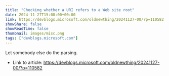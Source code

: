 ```yaml
---
title: "Checking whether a URI refers to a Web site root"
date: 2024-11-27T15:00:00+00:00
link: https://devblogs.microsoft.com/oldnewthing/20241127-00/?p=110582
showShare: false
showReadTime: false
thumbnail: images/misc.png
tags: ["devblogs.microsoft.com"]
---
```

Let somebody else do the parsing.

- Link to article: https://devblogs.microsoft.com/oldnewthing/20241127-00/?p=110582